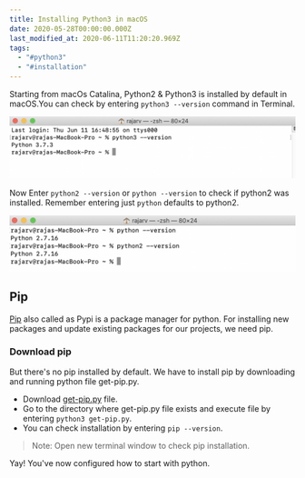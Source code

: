 ```yaml
---
title: Installing Python3 in macOS
date: 2020-05-28T00:00:00.000Z
last_modified_at: 2020-06-11T11:20:20.969Z
tags:
  - "#python3"
  - "#installation"
---
```

Starting from macOs Catalina, Python2 & Python3 is installed by default in macOS.You can check by entering `python3 --version` command in Terminal.

![This image shows python3 version](/assets/images/uploads/2020-05-28-0.png)

Now Enter `python2 --version`  or `python --version` to check if python2 was installed. Remember entering just `python` defaults to python2.

![This image shows python2 version](/assets/images/uploads/2020-05-28-1.png)

## [](https://pip.pypa.io/en/stable/)Pip

[Pip](https://pip.pypa.io/en/stable/) also called as Pypi is a package manager for python. For installing new packages and update existing packages for our projects, we need pip.

### Download pip

But there's no pip installed by default. We have to install pip by downloading and running python file get-pip.py.

* Download [get-pip.py](https://bootstrap.pypa.io/get-pip.py) file.
* Go to the directory where get-pip.py file exists and execute file by entering `python3 get-pip.py`.
* You can check installation by entering `pip --version`.

> Note: Open new terminal window to check pip installation.

Yay! You've now configured how to start with python.